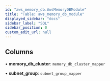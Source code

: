 ```yaml
---
id: "aws_memory_db.AwsMemoryDBModule"
title: "Table: aws_memory_db_module"
displayed_sidebar: "docs"
sidebar_label: "SQL"
sidebar_position: 0
custom_edit_url: null
---
```


## Columns

• **memory\_db\_cluster**: `memory_db_cluster_mapper`

• **subnet\_group**: `subnet_group_mapper`

